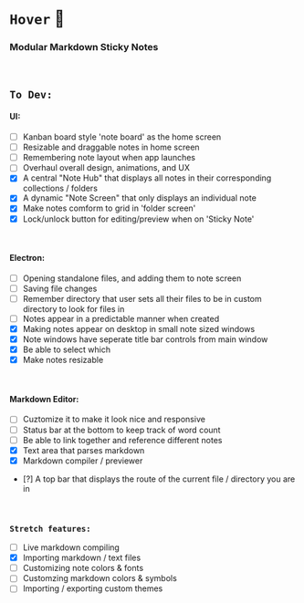 # `Hover` 🎏
### Modular Markdown Sticky Notes

<br />

## `To Dev:`
#### UI:
- [ ] Kanban board style 'note board' as the home screen
- [ ] Resizable and draggable notes in home screen
- [ ] Remembering note layout when app launches
- [ ] Overhaul overall design, animations, and UX
- [x] A central "Note Hub" that displays all notes in their corresponding collections / folders
- [x] A dynamic "Note Screen" that only displays an individual note
- [x] Make notes comform to grid in 'folder screen'
- [x] Lock/unlock button for editing/preview when on 'Sticky Note'

<br />

#### Electron:
- [ ] Opening standalone files, and adding them to note screen
- [ ] Saving file changes
- [ ] Remember directory that user sets all their files to be in custom directory to look for files in
- [ ] Notes appear in a predictable manner when created
- [x] Making notes appear on desktop in small note sized windows
- [x] Note windows have seperate title bar controls from main window
- [x] Be able to select which
- [x] Make notes resizable

<br />

#### Markdown Editor:
- [ ] Cuztomize it to make it look nice and responsive
- [ ] Status bar at the bottom to keep track of word count
- [ ] Be able to link together and reference different notes
- [x] Text area that parses markdown
- [x] Markdown compiler / previewer
- [?] A top bar that displays the route of the current file / directory you are in
<br />

### `Stretch features:`
- [ ] Live markdown compiling
- [x] Importing markdown / text files
- [ ] Customizing note colors & fonts
- [ ] Customzing markdown colors & symbols
- [ ] Importing / exporting custom themes
